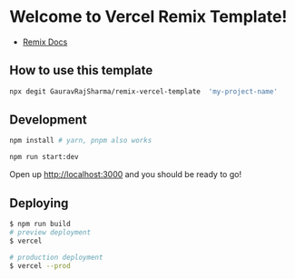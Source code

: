 # Welcome to Vercel Remix Template!

- [Remix Docs](https://docs.remix.run)

## How to use this template

```bash
npx degit GauravRajSharma/remix-vercel-template  'my-project-name'
```

## Development

```sh
npm install # yarn, pnpm also works

npm run start:dev
```

Open up [http://localhost:3000](http://localhost:3000) and you should be ready to go!

## Deploying

```sh
$ npm run build
# preview deployment
$ vercel

# production deployment
$ vercel --prod
```
